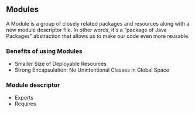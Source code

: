 ## Modules
A Module is a group of closely related packages and resources along with a new module descriptor file. In other words, it's a “package of Java Packages” abstraction that allows us to make our code even more reusable.

### Benefits of using Modules
- Smaller Size of Deployable Resources
- Strong Encapsulation: No Unintentional Classes in Global Space

### Module descriptor
- Exports
- Requires